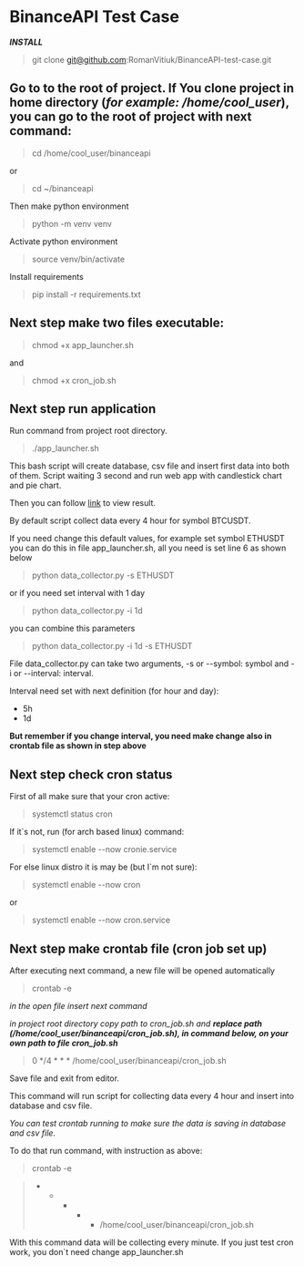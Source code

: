 # BinanceAPI Test Case

***INSTALL***

> git clone git@github.com:RomanVitiuk/BinanceAPI-test-case.git

## Go to to the root of project. If You clone project in home directory (***for example: /home/cool_user***), you can go to the root of project with next command:

> cd /home/cool_user/binanceapi

or

> cd ~/binanceapi

Then make python environment

> python -m venv venv

Activate python environment

> source venv/bin/activate

Install requirements

> pip install -r requirements.txt

## Next step make two files executable:

> chmod +x app_launcher.sh

and

> chmod +x cron_job.sh

## Next step run application

Run command from project root directory.

> ./app_launcher.sh

This bash script will create database, csv file and insert first data into both of them. Script waiting 3 second and run web app with candlestick chart and pie chart.

Then you can follow [link](http://http://127.0.0.1:8050/) to view result.

By default script collect data every 4 hour for symbol BTCUSDT.

If you need change this default values, for example set symbol ETHUSDT you can do this in file app_launcher.sh, all you need is set line 6 as shown below

> python data_collector.py -s ETHUSDT

or if you need set interval with 1 day

> python data_collector.py -i 1d

you can combine this parameters

> python data_collector.py -i 1d -s ETHUSDT

File data_collector.py can take two arguments, -s or --symbol: symbol and -i or --interval: interval.

Interval need set with next definition (for hour and day):

- 5h
- 1d

**But remember if you change interval, you need make change also in crontab file as shown in step above**

## Next step check cron status

First of all make sure that your cron active:

> systemctl status cron

If it`s not, run (for arch based linux) command:

> systemctl enable --now cronie.service

For else linux distro it is may be (but I`m not sure):

> systemctl enable --now cron

or

> systemctl enable --now cron.service

## Next step make crontab file (cron job set up)

After executing next command, a new file will be opened automatically

> crontab -e

*in the open file insert next command*

*in project root directory copy path to cron_job.sh and **replace path (/home/cool_user/binanceapi/cron_job.sh), in command below, on your own path to file cron_job.sh***

> 0 */4 * * * /home/cool_user/binanceapi/cron_job.sh

Save file and exit from editor.

This command will run script for collecting data every 4 hour and insert into database and csv file.

*You can test crontab running to make sure the data is saving in database and csv file.*

To do that run command, with instruction as above:

> crontab -e

> * * * * * /home/cool_user/binanceapi/cron_job.sh

With this command data will be collecting every minute. If you just test cron work, you don`t need change app_launcher.sh
